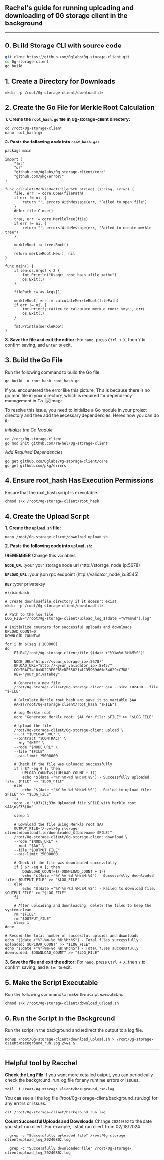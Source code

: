 ## Rachel's guide for running uploading and downloading of 0G storage client in the background



-----------------------------------------------------------------

## 0. Build Storage CLI with source code
 ```bash
git clone https://github.com/0glabs/0g-storage-client.git
cd 0g-storage-client
go build
 ```


## 1. Create a Directory for Downloads
    
    mkdir -p /root/0g-storage-client/downloadfile
    

## 2. Create the Go File for Merkle Root Calculation

**1. Create the `root_hash.go` file in 0g-storage-client directory:**
        
    cd /root/0g-storage-client
    nano root_hash.go

**2. Paste the following code into `root_hash.go`:**
```
package main

import (
    "fmt"
    "os"
    "github.com/0glabs/0g-storage-client/core"
    "github.com/pkg/errors"
)

func calculateMerkleRoot(filePath string) (string, error) {
    file, err := core.Open(filePath)
    if err != nil {
        return "", errors.WithMessage(err, "Failed to open file")
    }
    defer file.Close()

    tree, err := core.MerkleTree(file)
    if err != nil {
        return "", errors.WithMessage(err, "Failed to create merkle tree")
    }

    merkleRoot := tree.Root()

    return merkleRoot.Hex(), nil
}

func main() {
    if len(os.Args) < 2 {
        fmt.Println("Usage: root_hash <file_path>")
        os.Exit(1)
    }

    filePath := os.Args[1]

    merkleRoot, err := calculateMerkleRoot(filePath)
    if err != nil {
        fmt.Printf("Failed to calculate merkle root: %v\n", err)
        os.Exit(1)
    }

    fmt.Println(merkleRoot)
}
```

**3. Save the file and exit the editor:**
   For `nano`, press `Ctrl + X`, then `Y` to confirm saving, and `Enter` to exit.

## 3. Build the Go File
Run the following command to build the Go file:

    go build -o root_hash root_hash.go

If you encountered the error like this picture, This is because there is no go.mod file in your directory, which is required for dependency management in Go.
![image](https://github.com/user-attachments/assets/f7963bda-2415-46f7-b4e0-815a0e4a141e)

To resolve this issue, you need to initialize a Go module in your project directory and then add the necessary dependencies. Here’s how you can do it:

*Initialize the Go Module*

    cd /root/0g-storage-client
    go mod init github.com/rachel/0g-storage-client

*Add Required Dependencies*

    go get github.com/0glabs/0g-storage-client/core
    go get github.com/pkg/errors

## 4. Ensure root_hash Has Execution Permissions
Ensure that the root_hash script is executable.

    chmod a+x /root/0g-storage-client/root_hash

## 4. Create the Upload Script

**1. Create the `upload.sh` file:**

    nano /root/0g-storage-client/download_upload.sh

**2. Paste the following code into `upload.sh`:**
 
 **!REMEMBER** Change this variables
 
 **`NODE_URL`**    :your your storage node url (http://storage_node_ip:5678)
 
 **`UPLOAD_URL`**  :your json rpc endpoint (http://validator_node_ip:8545)
 
 **`KEY`**         :your privatekey
```
#!/bin/bash

# Create downloadfile directory if it doesn't exist
mkdir -p /root/0g-storage-client/downloadfile

# Path to the log file
LOG_FILE="/root/0g-storage-client/upload_log_$(date +"%Y%m%d").log"

# Initialize counters for successful uploads and downloads
UPLOAD_COUNT=0
DOWNLOAD_COUNT=0

for i in $(seq 1 100000)
do
    FILE="/root/0g-storage-client/file_$(date +"%Y%m%d_%H%M%S")"

    NODE_URL="http://<your_storage_ip>:5678/"
    UPLOAD_URL="http://<your_validator_ip>:8545/"
    CONTRACT="0xbD2C3F0E65eDF5582141C35969d66e34629cC768"
    KEY="your_privatekey"

    # Generate a new file
    /root/0g-storage-client/0g-storage-client gen --size 102400 --file "$FILE"

    # Calculate Merkle root hash and save it to variable $AA
    AA=$(/root/0g-storage-client/root_hash "$FILE")

    # Log Merkle root
    echo "Generated Merkle root: $AA for file: $FILE" >> "$LOG_FILE"

    # Upload the file
    /root/0g-storage-client/0g-storage-client upload \
    --url "$UPLOAD_URL" \
    --contract "$CONTRACT" \
    --key "$KEY" \
    --node "$NODE_URL" \
    --file "$FILE"
    --gas-limit 25000000

    # Check if the file was uploaded successfully
    if [ $? -eq 0 ]; then
        UPLOAD_COUNT=$((UPLOAD_COUNT + 1))
        echo "$(date +"%Y-%m-%d %H:%M:%S") - Successfully uploaded file: $FILE" >> "$LOG_FILE"
    else
        echo "$(date +"%Y-%m-%d %H:%M:%S") - Failed to upload file: $FILE" >> "$LOG_FILE"
    fi
    echo -e "\033[1;33m Uploaded file $FILE with Merkle root $AA\n\033[0m"

    sleep 1

    # Download the file using Merkle root $AA
    OUTPUT_FILE="/root/0g-storage-client/downloadfile/downloaded_$(basename $FILE)"
    /root/0g-storage-client/0g-storage-client download \
    --node "$NODE_URL" \
    --root "$AA" \
    --file "$OUTPUT_FILE"
    --gas-limit 25000000

    # Check if the file was downloaded successfully
    if [ $? -eq 0 ]; then
        DOWNLOAD_COUNT=$((DOWNLOAD_COUNT + 1))
        echo "$(date +"%Y-%m-%d %H:%M:%S") - Successfully downloaded file: $OUTPUT_FILE" >> "$LOG_FILE"
    else
        echo "$(date +"%Y-%m-%d %H:%M:%S") - Failed to download file: $OUTPUT_FILE" >> "$LOG_FILE"
    fi

    # After uploading and downloading, delete the files to keep the system clean
    rm "$FILE"
    rm "$OUTPUT_FILE"
    sleep 1
done

# Record the total number of successful uploads and downloads
echo "$(date +"%Y-%m-%d %H:%M:%S") - Total files successfully uploaded: $UPLOAD_COUNT" >> "$LOG_FILE"
echo "$(date +"%Y-%m-%d %H:%M:%S") - Total files successfully downloaded: $DOWNLOAD_COUNT" >> "$LOG_FILE"
```

**3. Save the file and exit the editor:**
For `nano`, press `Ctrl + X`, then `Y` to confirm saving, and `Enter` to exit.

## 5. Make the Script Executable
Run the following command to make the script executable:

    chmod a+x /root/0g-storage-client/download_upload.sh

## 6. Run the Script in the Background
Run the script in the background and redirect the output to a log file.

    nohup /root/0g-storage-client/download_upload.sh > /root/0g-storage-client/background_run.log 2>&1 &

-----------------------------------------------------------------

## Helpful tool by Racchel
 
 **Check the Log File**
 If you want more detailed output, you can periodically check the background_run.log file for any runtime errors or issues.
 
    tail -f /root/0g-storage-client/background_run.log

You can see all the log file (/root/0g-storage-client/background_run.log) for any errors or issues. 

    cat /root/0g-storage-client/background_run.log

**Count Successful Uploads and Downloads**
Change `20240802` to the date you start run client.
For example, i start run client from 02/08/2024

      grep -c "Successfully uploaded file" /root/0g-storage-client/upload_log_20240802.log

      grep -c "Successfully downloaded file" /root/0g-storage-client/upload_log_20240802.log







   
